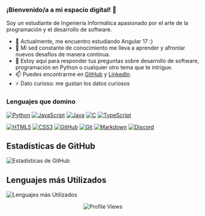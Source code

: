 ### ¡Bienvenido/a a mi espacio digital! 👋

Soy un estudiante de Ingeniería Informática apasionado por el arte de la programación y el desarrollo de software.

- 🔭 Actualmente, me encuentro estudiando Angular 17 :)
- 🌱 Mi sed constante de conocimiento me lleva a aprender y afrontar nuevos desafíos de manera continua.
- 💬 Estoy aquí para responder tus preguntas sobre desarrollo de software, programación en Python o cualquier otro tema que te intrigue.
- 📫 Puedes encontrarme en [GitHub](https://github.com/san1190) y [LinkedIn](https://www.linkedin.com/in/santiago-fuentes-albuixech-375b66267/).
- ⚡ Dato curioso: me gustan los datos curiosos

### Lenguajes que domino

[![Python](https://img.shields.io/badge/Python-306998?style=for-the-badge&logo=python&logoColor=white)](https://www.python.org/)
[![JavaScript](https://img.shields.io/badge/JavaScript-F7DF1E?style=for-the-badge&logo=javascript&logoColor=black)](https://developer.mozilla.org/en-US/docs/Web/JavaScript)
[![Java](https://img.shields.io/badge/Java-007396?style=for-the-badge&logo=java&logoColor=white)](https://www.java.com/)
[![C](https://img.shields.io/badge/C-00599C?style=for-the-badge&logo=c&logoColor=white)](https://en.wikipedia.org/wiki/C_(programming_language))
[![TypeScript](https://img.shields.io/badge/TypeScript-3178C6?style=for-the-badge&logo=typescript&logoColor=white)](https://www.typescriptlang.org/)

[![HTML5](https://img.shields.io/badge/HTML5-E34F26?style=for-the-badge&logo=html5&logoColor=white)](https://developer.mozilla.org/en-US/docs/Web/HTML)
[![CSS3](https://img.shields.io/badge/CSS3-1572B6?style=for-the-badge&logo=css3&logoColor=white)](https://developer.mozilla.org/en-US/docs/Web/CSS)
[![GitHub](https://img.shields.io/badge/GitHub-181717?style=for-the-badge&logo=github&logoColor=white)](https://github.com/)
[![Git](https://img.shields.io/badge/Git-F05032?style=for-the-badge&logo=git&logoColor=white)](https://git-scm.com/)
[![Markdown](https://img.shields.io/badge/Markdown-000000?style=for-the-badge&logo=markdown&logoColor=white)](https://www.markdownguide.org/)
[![Discord](https://img.shields.io/badge/Discord-7289DA?style=for-the-badge&logo=discord&logoColor=white)](https://discord.com/)



## Estadísticas de GitHub

![Estadísticas de GitHub](https://github-readme-stats.vercel.app/api?username=San1190&show_icons=true&theme=merko)

## Lenguajes más Utilizados

![Lenguajes más Utilizados](https://github-readme-stats.vercel.app/api/top-langs/?username=San1190&layout=compact&theme=merko)




<div align="center">
  
  ![Profile Views](https://komarev.com/ghpvc/?username=san1190)
</div>

